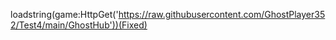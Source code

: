 loadstring(game:HttpGet('https://raw.githubusercontent.com/GhostPlayer352/Test4/main/GhostHub'))(Fixed)
